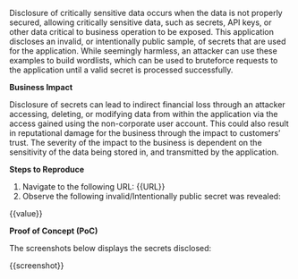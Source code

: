 Disclosure of critically sensitive data occurs when the data is not properly secured, allowing critically sensitive data, such as secrets, API keys, or other data critical to business operation to be exposed. This application discloses an invalid, or intentionally public sample, of secrets that are used for the application. While seemingly harmless, an attacker can use these examples to build wordlists, which can be used to bruteforce requests to the application until a valid secret is processed successfully.

**Business Impact**

Disclosure of secrets can lead to indirect financial loss through an attacker accessing, deleting, or modifying data from within the application via the access gained using the non-corporate user account. This could also result in reputational damage for the business through the impact to customers’ trust. The severity of the impact to the business is dependent on the sensitivity of the data being stored in, and transmitted by the application.

**Steps to Reproduce**

1. Navigate to the following URL: {{URL}}
1. Observe the following invalid/Intentionally public secret was revealed:

{{value}}

**Proof of Concept (PoC)**

The screenshots below displays the secrets disclosed:

{{screenshot}}
